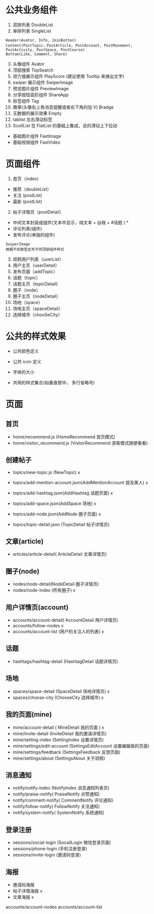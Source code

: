 # 公共业务组件

1. 双排列表 DoubleList
2. 单排列表 SingleList

```
Header(Avator, Info, JoinButton)
Content(PostTopic，PostArticle, PostAccount, PostMovement, PostActivity, PostSpace, PostCourse)
Bottom(Like, Comment, Share)
```

3. 头像组件 Avator
4. 顶部搜索 TopSearch
5. 顽力值展示组件 PlayScore (建议使用 Tooltip 来弹出文字)
6. swiper 展示组件 SwiperImage
7. 预览图片组件 PreviewImage
8. 分享按钮高阶组件 ShareApp
9. 标签组件 Tag
10. 徽章(头像右上角消息提醒或者右下角的加 V) Bradge
11. 无数据的展示效果 Empty
12. tablist 左右滑动标签
13. ScollList 在 FlatList 的基础上集成，总的滑动上下拉动

- 基础图片组件 FastImage
- 基础视频组件 FastVideo

# 页面组件

1. 首页（index）

- 推荐（doubleList）
- 关注 (postList)
- 最新 (postLIst)

2. 帖子详情页（postDetail）

- 中间文本封装成组件(文本中显示，纯文本 + @我 + #话题 ) \*
- 评论列表(组件)
- 发布评论(单独的组件)

```
SwiperImage
根据不同类型去写不同顶部组件样式
```

3. 顽鸦用户列表（userList）
4. 用户主页（userDetail）
5. 发布页面（addTopic）
6. 话题（topic）
7. 话题主页（topicDetail)
8. 圈子（node）
9. 圈子主页（nodeDetail）
10. 场地（space）
11. 场地主页（spaceDetail）
12. 选择城市（chooSeCity）

# 公共的样式效果

- 公共颜色定义
- 公共 icon 定义

- 字体的大小
- 共用的样式集合(如垂直居中， 多行省略号)

# 页面

## 首页

- home/recommend.js (HomeRecommend 首页模式) 
- home/visitor_recommend.js (VisitorRecommend 游客模式随便看看)

## 创建帖子

- topics/new-topic.js (NewTopic) x
- topics/add-mention-account.json(AddMentionAccount 提及某人) x
- topics/add-hashtag.json(AddHashtag 话题页面) x
- topics/add-space.json(AddSpace 场地) x
- topics/add-node.json(AddNode 圈子页面) x

- topics/topic-detail.json (TopicDetail 帖子详情页)

## 文章(article)

- articles/article-detail( ArticleDetail 文章详情页)

## 圈子(node)

- nodes/node-detail(NodeDetail 圈子详情页)
- nodes/node-index (所有圈子) x

## 用户详情页(account)

- accounts/account-detail( AccountDetail 用户详情页)
- accounts/follow-nodes x
- accounts/account-list (用户的关注人的列表) x

## 话题

- hashtags/hashtag-detail (HashtagDetail 话题详情页) 

## 场地

- spaces/space-detail (SpaceDetail 场地详情页) x
- spaces/choose-city (ChooseCity 选择城市) x

## 我的页面(mine)

- mine/account-detail ( MineDetail 我的页面 ) x
- mine/invite-detail (InviteDetail 我的邀请详情页) 
- mine/setting-index (SettingIndex 设置详情页)
- mine/settings/edit-account (SettingsEditAccount 设置编辑我的页面)
- mine/settings/feedback (SettingsFeedback 反馈页面)
- mine/settings/about (SettingsAbout 关于顽鸦)

## 消息通知

- notify/notify-index (NotifyIndex 消息通知列表页)
- notify/praise-notify( PraiseNotify 点赞通知)
- notify/comment-notify( CommentNotify 评论通知)
- notify/follow-notify( FollowNotify 关注通知)
- notify/system-notify( SystemNotify 系统通知)

## 登录注册

- sessions/social-login (SocailLogin 微信登录页面)
- sessions/phone-login (手机注册登录)
- sessions/invite-login (邀请码登录)

## 海报

- 邀请码海报 
- 帖子详情海报 x
- 文章海报 x



accounts/account-nodes
accounts/account-list
